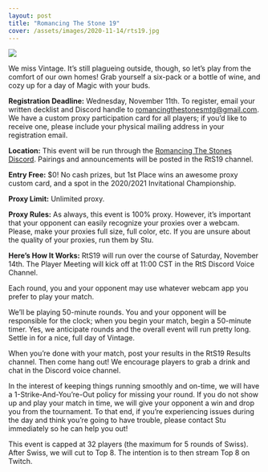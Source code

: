 ```yaml
---
layout: post
title: "Romancing The Stone 19"
cover: /assets/images/2020-11-14/rts19.jpg
---
```


![]({{site.cdn_url}}/assets/images/2020-11-14/rts19.jpg)

We miss Vintage. It’s still plagueing outside, though, so let’s play from
the comfort of our own homes! Grab yourself a six-pack or a bottle of wine, and
cozy up for a day of Magic with your buds.

**Registration Deadline:** Wednesday, November 11th. To register, email your
written decklist and Discord handle to romancingthestonesmtg@gmail.com. We have
a custom proxy participation card for all players; if you’d like to receive
one, please include your physical mailing address in your registration email.

**Location:** This event will be run through the
[Romancing The Stones Discord](https://discord.gg/5YE8DED5wD).
Pairings and announcements will be posted in the RtS19 channel.

**Entry Free:** $0! No cash prizes, but 1st Place wins an awesome proxy custom
card, and a spot in the 2020/2021 Invitational Championship.

**Proxy Limit:** Unlimited proxy.

**Proxy Rules:** As always, this event is 100% proxy. However, it’s important
that your opponent can easily recognize your proxies over a webcam. Please,
make your proxies full size, full color, etc. If you are unsure about the
quality of your proxies, run them by Stu.

**Here’s How It Works:** RtS19 will run over the course of Saturday, November
14th. The Player Meeting will kick off at 11:00 CST in the RtS Discord Voice
Channel.

Each round, you and your opponent may use whatever webcam app you prefer to
play your match.

We’ll be playing 50-minute rounds. You and your opponent will be responsible
for the clock; when you begin your match, begin a 50-minute timer. Yes, we
anticipate rounds and the overall event will run pretty long. Settle in for a
nice, full day of Vintage.

When you’re done with your match, post your results in the RtS19 Results
channel. Then come hang out! We encourage players to grab a drink and chat in
the Discord voice channel.

In the interest of keeping things running smoothly and on-time, we will have a
1-Strike-And-You’re-Out policy for missing your round. If you do not show up
and play your match in time, we will give your opponent a win and drop you from
the tournament. To that end, if you’re experiencing issues during the day and
think you’re going to have trouble, please contact Stu immediately so he can
help you out!

This event is capped at 32 players (the maximum for 5 rounds of Swiss). After
Swiss, we will cut to Top 8. The intention is to then stream Top 8 on Twitch.
